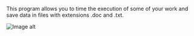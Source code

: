 This program allows you to time the execution of some of your
work and save data in files with extensions .doc and .txt.

![Image alt](https://github.com/{zorokonStepan}/{PyQt}/raw/{main}/{time_manager/images}/TimeManager.png)
